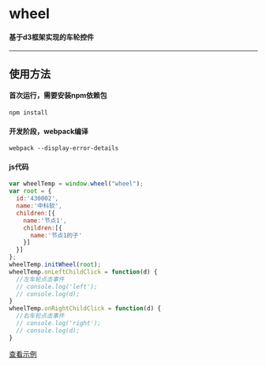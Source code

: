 # wheel
#### 基于d3框架实现的车轮控件
***
## 使用方法
#### 首次运行，需要安装npm依赖包
```npm install```
#### 开发阶段，webpack编译
```webpack --display-error-details```

#### js代码
```js
var wheelTemp = window.wheel("wheel");
var root = {
  id:'430002',
  name:'中科软',
  children:[{
    name:'节点1',
    children:[{
      name:'节点1的子'
    }]
  }]
};
wheelTemp.initWheel(root);
wheelTemp.onLeftChildClick = function(d) {
  //左车轮点击事件
  // console.log('left');
  // console.log(d);
}
wheelTemp.onRightChildClick = function(d) {
  //右车轮点击事件
  // console.log('right');
  // console.log(d);
}
``` 
[查看示例](http://htmlpreview.github.io/?https://github.com/yejia414/wheel/blob/master/index.html)